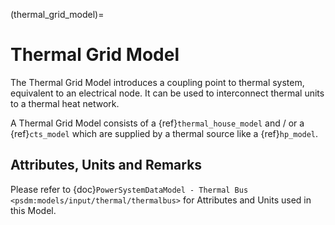 (thermal_grid_model)=
# Thermal Grid Model

The Thermal Grid Model introduces a coupling point to thermal system, equivalent to an electrical node. It can be used to interconnect thermal units to a thermal heat network.

A Thermal Grid Model consists of a {ref}`thermal_house_model` and / or a {ref}`cts_model` which are supplied by a thermal source like a {ref}`hp_model`.

## Attributes, Units and Remarks

Please refer to {doc}`PowerSystemDataModel - Thermal Bus <psdm:models/input/thermal/thermalbus>` for Attributes and Units used in this Model.
